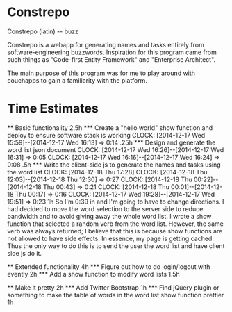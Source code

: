 Constrepo
=========

Constrepo (latin) -- buzz

Constrepo is a webapp for generating names and tasks entirely from
software-engineering buzzwords.
Inspiration for this program came from such things as "Code-first Entity Framework"
and "Enterprise Architect".

The main purpose of this program was for me to play around with couchapps to gain
a familiarity with the platform.

Time Estimates
==============
** Basic functionality
2.5h
*** Create a "hello world" show function and deploy to ensure software stack is working
    CLOCK: [2014-12-17 Wed 15:59]--[2014-12-17 Wed 16:13] =>  0:14
.25h
*** Design and generate the word list json document
    CLOCK: [2014-12-17 Wed 16:26]--[2014-12-17 Wed 16:31] =>  0:05
    CLOCK: [2014-12-17 Wed 16:16]--[2014-12-17 Wed 16:24] =>  0:08
.5h
*** Write the client-side js to generate the names and tasks using the word list
    CLOCK: [2014-12-18 Thu 17:28]
    CLOCK: [2014-12-18 Thu 12:03]--[2014-12-18 Thu 12:30] =>  0:27
    CLOCK: [2014-12-18 Thu 00:22]--[2014-12-18 Thu 00:43] =>  0:21
    CLOCK: [2014-12-18 Thu 00:01]--[2014-12-18 Thu 00:17] =>  0:16
    CLOCK: [2014-12-17 Wed 19:28]--[2014-12-17 Wed 19:51] =>  0:23
1h
So I'm 0:39 in and I'm going to have to change directions.
I had decided to move the word selection to the server side to reduce
bandwidth and to avoid giving away the whole word list.
I wrote a show function that selected a random verb from the word list.
However, the same verb was always returned; I believe that this is
because show functions are not allowed to have side effects. In essence,
my page is getting cached.
Thus the only way to do this is to send the user the word list and
have client side js do it.

** Extended functionality
4h
*** Figure out how to do login/logout with evently
2h
*** Add a show function to modify word lists
1.5h

** Make it pretty
2h
*** Add Twitter Bootstrap
1h
*** Find jQuery plugin or something to make the table of words in the word list show function prettier
1h

